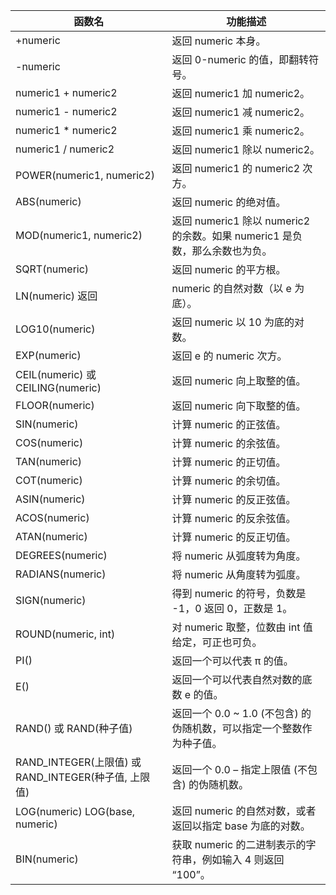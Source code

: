 | 函数名	| 功能描述 |
| ----- | ----- |
| +numeric	| 返回 numeric 本身。 |
| -numeric	| 返回 0-numeric 的值，即翻转符号。 |
| numeric1 + numeric2	| 返回 numeric1 加 numeric2。|
| numeric1 - numeric2	 | 返回 numeric1 减 numeric2。|
| numeric1 * numeric2  | 返回 numeric1 乘 numeric2。|
| numeric1 / numeric2	 | 返回 numeric1 除以 numeric2。|
| POWER(numeric1, numeric2) |	返回 numeric1 的 numeric2 次方。|
| ABS(numeric)	| 返回 numeric 的绝对值。|
| MOD(numeric1, numeric2)	| 返回 numeric1 除以 numeric2 的余数。如果 numeric1 是负数，那么余数也为负。|
| SQRT(numeric)	| 返回 numeric 的平方根。|
| LN(numeric)	返回 | numeric 的自然对数（以 e 为底）。|
| LOG10(numeric) |	返回 numeric 以 10 为底的对数。|
| EXP(numeric)	| 返回 e 的 numeric 次方。|
| CEIL(numeric) 或 CEILING(numeric)	| 返回 numeric 向上取整的值。|
| FLOOR(numeric) |	返回 numeric 向下取整的值。|
| SIN(numeric)	| 计算 numeric 的正弦值。|
| COS(numeric) | 	计算 numeric 的余弦值。|
| TAN(numeric)	| 计算 numeric 的正切值。|
| COT(numeric)	| 计算 numeric 的余切值。|
| ASIN(numeric)	| 计算 numeric 的反正弦值。|
| ACOS(numeric)	| 计算 numeric 的反余弦值。|
| ATAN(numeric)	| 计算 numeric 的反正切值。|
| DEGREES(numeric)	| 将 numeric 从弧度转为角度。|
| RADIANS(numeric)	| 将 numeric 从角度转为弧度。|
| SIGN(numeric)	| 得到 numeric 的符号，负数是 -1，0 返回 0，正数是 1。|
| ROUND(numeric, int)	| 对 numeric 取整，位数由 int 值给定，可正也可负。|
| PI()	| 返回一个可以代表 π 的值。|
| E()	| 返回一个可以代表自然对数的底数 e 的值。|
| RAND() 或 RAND(种子值)	| 返回一个 0.0 ~ 1.0 (不包含) 的伪随机数，可以指定一个整数作为种子值。|
| RAND_INTEGER(上限值) 或 RAND_INTEGER(种子值, 上限值)	| 返回一个 0.0 – 指定上限值 (不包含) 的伪随机数。|
| LOG(numeric) LOG(base, numeric)	| 返回 numeric 的自然对数，或者返回以指定 base 为底的对数。|
| BIN(numeric)	| 获取 numeric 的二进制表示的字符串，例如输入 4 则返回 “100”。|
